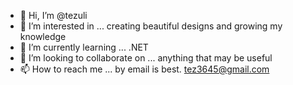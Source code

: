 - 👋 Hi, I’m @tezuli
- 👀 I’m interested in ... creating beautiful designs and growing my knowledge
- 🌱 I’m currently learning ... .NET
- 💞️ I’m looking to collaborate on ... anything that may be useful
- 📫 How to reach me ... by email is best. tez3645@gmail.com

<!---
tezuli/tezuli is a ✨ special ✨ repository because its `README.md` (this file) appears on your GitHub profile.
You can click the Preview link to take a look at your changes.
--->

